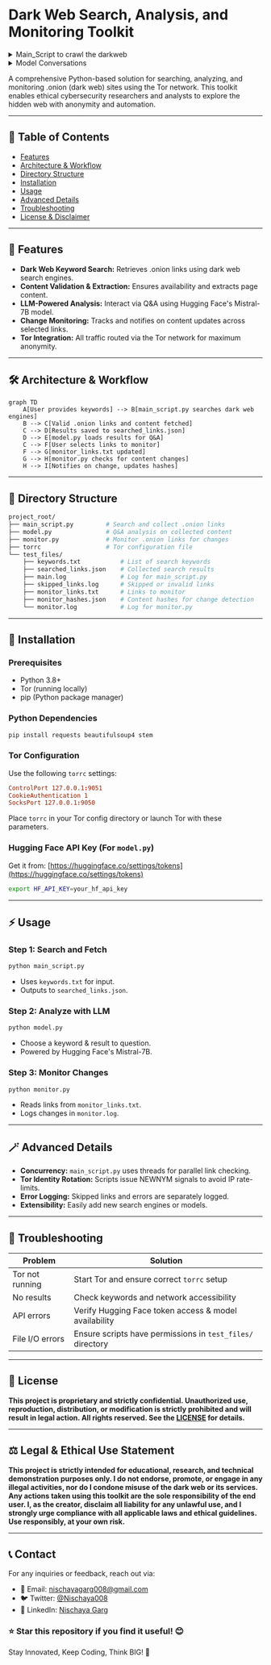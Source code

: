 # Dark Web Search, Analysis, and Monitoring Toolkit

<details>
  <summary>Main_Script to crawl the darkweb</summary>

  ![NightCrawlerNG Banner 1](https://github.com/Nischaya008/Image_hosting/blob/main/Screenshot%202025-07-23%20232018.png)
</details>

<details>
  <summary>Model Conversations</summary>

  ![NightCrawlerNG Banner 2](https://github.com/Nischaya008/Image_hosting/blob/main/Screenshot%202025-07-23%20232505.png)
</details>

A comprehensive Python-based solution for searching, analyzing, and monitoring .onion (dark web) sites using the Tor network. This toolkit enables ethical cybersecurity researchers and analysts to explore the hidden web with anonymity and automation.

---

## 📃 Table of Contents

* [Features](#-features)
* [Architecture & Workflow](#-architecture--workflow)
* [Directory Structure](#-directory-structure)
* [Installation](#-installation)
* [Usage](#-usage)
* [Advanced Details](#-advanced-details)
* [Troubleshooting](#-troubleshooting)
* [License & Disclaimer](#-license--disclaimer)

---

## 🚀 Features

* **Dark Web Keyword Search:** Retrieves .onion links using dark web search engines.
* **Content Validation & Extraction:** Ensures availability and extracts page content.
* **LLM-Powered Analysis:** Interact via Q\&A using Hugging Face's Mistral-7B model.
* **Change Monitoring:** Tracks and notifies on content updates across selected links.
* **Tor Integration:** All traffic routed via the Tor network for maximum anonymity.

---

## 🛠️ Architecture & Workflow

```mermaid
graph TD
    A[User provides keywords] --> B[main_script.py searches dark web engines]
    B --> C[Valid .onion links and content fetched]
    C --> D[Results saved to searched_links.json]
    D --> E[model.py loads results for Q&A]
    C --> F[User selects links to monitor]
    F --> G[monitor_links.txt updated]
    G --> H[monitor.py checks for content changes]
    H --> I[Notifies on change, updates hashes]
```

---

## 📂 Directory Structure

```bash
project_root/
├── main_script.py         # Search and collect .onion links
├── model.py               # Q&A analysis on collected content
├── monitor.py             # Monitor .onion links for changes
├── torrc                  # Tor configuration file
└── test_files/
    ├── keywords.txt           # List of search keywords
    ├── searched_links.json    # Collected search results
    ├── main.log               # Log for main_script.py
    ├── skipped_links.log      # Skipped or invalid links
    ├── monitor_links.txt      # Links to monitor
    ├── monitor_hashes.json    # Content hashes for change detection
    └── monitor.log            # Log for monitor.py
```

---

## 🚪 Installation

### Prerequisites

* Python 3.8+
* Tor (running locally)
* pip (Python package manager)

### Python Dependencies

```bash
pip install requests beautifulsoup4 stem
```

### Tor Configuration

Use the following `torrc` settings:

```conf
ControlPort 127.0.0.1:9051
CookieAuthentication 1
SocksPort 127.0.0.1:9050
```

Place `torrc` in your Tor config directory or launch Tor with these parameters.

### Hugging Face API Key (For `model.py`)

Get it from: [https://huggingface.co/settings/tokens](https://huggingface.co/settings/tokens)

```bash
export HF_API_KEY=your_hf_api_key
```

---

## ⚡ Usage

### Step 1: Search and Fetch

```bash
python main_script.py
```

* Uses `keywords.txt` for input.
* Outputs to `searched_links.json`.

### Step 2: Analyze with LLM

```bash
python model.py
```

* Choose a keyword & result to question.
* Powered by Hugging Face's Mistral-7B.

### Step 3: Monitor Changes

```bash
python monitor.py
```

* Reads links from `monitor_links.txt`.
* Logs changes in `monitor.log`.

---

## 🪄 Advanced Details

* **Concurrency:** `main_script.py` uses threads for parallel link checking.
* **Tor Identity Rotation:** Scripts issue NEWNYM signals to avoid IP rate-limits.
* **Error Logging:** Skipped links and errors are separately logged.
* **Extensibility:** Easily add new search engines or models.

---

## 🚧 Troubleshooting

| Problem         | Solution                                                   |
| --------------- | ---------------------------------------------------------- |
| Tor not running | Start Tor and ensure correct `torrc` setup                 |
| No results      | Check keywords and network accessibility                   |
| API errors      | Verify Hugging Face token access & model availability      |
| File I/O errors | Ensure scripts have permissions in `test_files/` directory |

---
## 📜 License

**This project is proprietary and strictly confidential. Unauthorized use, reproduction, distribution, or modification is strictly prohibited and will result in legal action. All rights reserved. See the [LICENSE](https://github.com/Nischaya008/ResumifyNG/blob/main/LICENSE) for details.**


---

## ⚖️ Legal & Ethical Use Statement
**This project is strictly intended for educational, research, and technical demonstration purposes only. I do not endorse, promote, or engage in any illegal activities, nor do I condone misuse of the dark web or its services. Any actions taken using this toolkit are the sole responsibility of the end user. I, as the creator, disclaim all liability for any unlawful use, and I strongly urge compliance with all applicable laws and ethical guidelines. Use responsibly, at your own risk.**

---

## 📞 Contact
For any inquiries or feedback, reach out via:
- 📧 Email: nischayagarg008@gmail.com
- 🐦 Twitter: [@Nischaya008](https://x.com/Nischaya008)
- 💼 LinkedIn: [Nischaya Garg](https://www.linkedin.com/in/nischaya008/)

### ⭐ Star this repository if you find it useful! 😊

Stay Innovated, Keep Coding, Think BIG! 🚀
